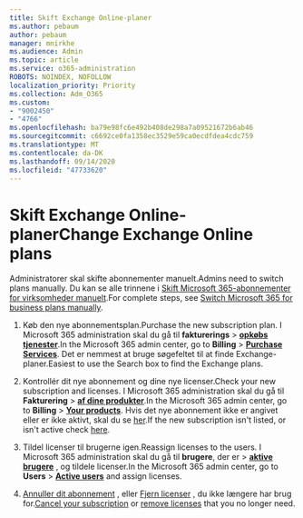 ```yaml
---
title: Skift Exchange Online-planer
ms.author: pebaum
author: pebaum
manager: mnirkhe
ms.audience: Admin
ms.topic: article
ms.service: o365-administration
ROBOTS: NOINDEX, NOFOLLOW
localization_priority: Priority
ms.collection: Adm_O365
ms.custom:
- "9002450"
- "4766"
ms.openlocfilehash: ba79e98fc6e492b408de298a7a09521672b6ab46
ms.sourcegitcommit: c6692ce0fa1358ec3529e59ca0ecdfdea4cdc759
ms.translationtype: MT
ms.contentlocale: da-DK
ms.lasthandoff: 09/14/2020
ms.locfileid: "47733620"
---
```

# <a name="change-exchange-online-plans"></a><span data-ttu-id="af11c-102">Skift Exchange Online-planer</span><span class="sxs-lookup"><span data-stu-id="af11c-102">Change Exchange Online plans</span></span>

<span data-ttu-id="af11c-103">Administratorer skal skifte abonnementer manuelt.</span><span class="sxs-lookup"><span data-stu-id="af11c-103">Admins need to switch plans manually.</span></span> <span data-ttu-id="af11c-104">Du kan se alle trinnene i [Skift Microsoft 365-abonnementer for virksomheder manuelt](https://docs.microsoft.com/microsoft-365/commerce/subscriptions/switch-plans-manually?view=o365-worldwide).</span><span class="sxs-lookup"><span data-stu-id="af11c-104">For complete steps, see [Switch Microsoft 365 for business plans manually](https://docs.microsoft.com/microsoft-365/commerce/subscriptions/switch-plans-manually?view=o365-worldwide).</span></span>

1. <span data-ttu-id="af11c-105">Køb den nye abonnementsplan.</span><span class="sxs-lookup"><span data-stu-id="af11c-105">Purchase the new subscription plan.</span></span> <span data-ttu-id="af11c-106">I Microsoft 365 administration skal du gå til **fakturerings**  >  **[opkøbs tjenester](https://go.microsoft.com/fwlink/p/?linkid=868433)**.</span><span class="sxs-lookup"><span data-stu-id="af11c-106">In the Microsoft 365 admin center, go to **Billing** > **[Purchase Services](https://go.microsoft.com/fwlink/p/?linkid=868433)**.</span></span> <span data-ttu-id="af11c-107">Det er nemmest at bruge søgefeltet til at finde Exchange-planer.</span><span class="sxs-lookup"><span data-stu-id="af11c-107">Easiest to use the Search box to find the Exchange plans.</span></span>

2. <span data-ttu-id="af11c-108">Kontrollér dit nye abonnement og dine nye licenser.</span><span class="sxs-lookup"><span data-stu-id="af11c-108">Check your new subscription and licenses.</span></span> <span data-ttu-id="af11c-109">I Microsoft 365 administration skal du gå til **Fakturering**  >  **[af dine produkter](https://go.microsoft.com/fwlink/p/?linkid=842054)**.</span><span class="sxs-lookup"><span data-stu-id="af11c-109">In the Microsoft 365 admin center, go to **Billing** > **[Your products](https://go.microsoft.com/fwlink/p/?linkid=842054)**.</span></span> <span data-ttu-id="af11c-110">Hvis det nye abonnement ikke er angivet eller er ikke aktivt, skal du se [her](https://docs.microsoft.com/microsoft-365/commerce/subscriptions/upgrade-to-different-plan#the-upgrade-tab-is-empty).</span><span class="sxs-lookup"><span data-stu-id="af11c-110">If the new subscription isn't listed, or isn't active check [here](https://docs.microsoft.com/microsoft-365/commerce/subscriptions/upgrade-to-different-plan#the-upgrade-tab-is-empty).</span></span>

3. <span data-ttu-id="af11c-111">Tildel licenser til brugerne igen.</span><span class="sxs-lookup"><span data-stu-id="af11c-111">Reassign licenses to the users.</span></span> <span data-ttu-id="af11c-112">I Microsoft 365 administration skal du gå til **brugere**, der er  >  **[aktive brugere](https://go.microsoft.com/fwlink/p/?linkid=834822)** , og tildele licenser.</span><span class="sxs-lookup"><span data-stu-id="af11c-112">In the Microsoft 365 admin center, go to **Users** > **[Active users](https://go.microsoft.com/fwlink/p/?linkid=834822)** and assign licenses.</span></span>

4. <span data-ttu-id="af11c-113">[Annuller dit abonnement](https://docs.microsoft.com/microsoft-365/commerce/subscriptions/cancel-your-subscription) , eller [Fjern licenser](https://docs.microsoft.com/microsoft-365/commerce/licenses/buy-licenses) , du ikke længere har brug for.</span><span class="sxs-lookup"><span data-stu-id="af11c-113">[Cancel your subscription](https://docs.microsoft.com/microsoft-365/commerce/subscriptions/cancel-your-subscription) or [remove licenses](https://docs.microsoft.com/microsoft-365/commerce/licenses/buy-licenses) that you no longer need.</span></span>
